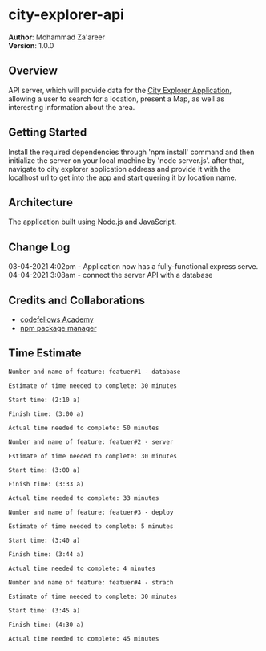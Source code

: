 # city-explorer-api

**Author**: Mohammad Za'areer  
**Version**: 1.0.0

## Overview
API server, which will provide data for the [City Explorer Application](https://codefellows.github.io/code-301-guide/curriculum/city-explorer-app/front-end/), allowing a user to search for a location, present a Map, as well as interesting information about the area.

## Getting Started
Install the required dependencies through 'npm install' command and then initialize the server on your local machine by 'node server.js'. after that, navigate to city explorer application address and provide it with the localhost url to get into the app and start quering it by location name.

## Architecture
The application built using Node.js and JavaScript.

## Change Log
03-04-2021 4:02pm - Application now has a fully-functional express serve.
04-04-2021 3:08am - connect the server API with a database

## Credits and Collaborations
* [codefellows Academy](https://www.codefellows.org/)
* [npm package manager](https://www.npmjs.com/)


## Time Estimate

```
Number and name of feature: featuer#1 - database

Estimate of time needed to complete: 30 minutes
 
Start time: (2:10 a)

Finish time: (3:00 a)

Actual time needed to complete: 50 minutes 
```

```
Number and name of feature: featuer#2 - server

Estimate of time needed to complete: 30 minutes
 
Start time: (3:00 a)

Finish time: (3:33 a)

Actual time needed to complete: 33 minutes 
```

```
Number and name of feature: featuer#3 - deploy

Estimate of time needed to complete: 5 minutes
 
Start time: (3:40 a)

Finish time: (3:44 a)

Actual time needed to complete: 4 minutes 
```

```
Number and name of feature: featuer#4 - strach

Estimate of time needed to complete: 30 minutes
 
Start time: (3:45 a)

Finish time: (4:30 a)

Actual time needed to complete: 45 minutes 
```